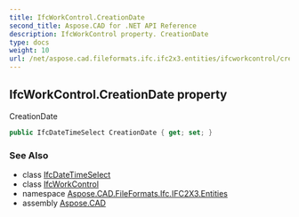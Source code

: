 ```yaml
---
title: IfcWorkControl.CreationDate
second_title: Aspose.CAD for .NET API Reference
description: IfcWorkControl property. CreationDate
type: docs
weight: 10
url: /net/aspose.cad.fileformats.ifc.ifc2x3.entities/ifcworkcontrol/creationdate/
---
```

## IfcWorkControl.CreationDate property

CreationDate

```csharp
public IfcDateTimeSelect CreationDate { get; set; }
```

### See Also

* class [IfcDateTimeSelect](../../../aspose.cad.fileformats.ifc.ifc2x3.types/ifcdatetimeselect/)
* class [IfcWorkControl](../)
* namespace [Aspose.CAD.FileFormats.Ifc.IFC2X3.Entities](../../ifcworkcontrol/)
* assembly [Aspose.CAD](../../../)


